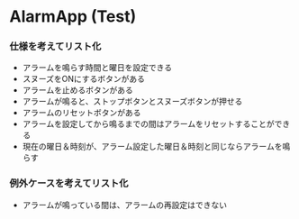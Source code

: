 # AlarmApp (Test)

### **仕様を考えてリスト化**
- アラームを鳴らす時間と曜日を設定できる
- スヌーズをONにするボタンがある
- アラームを止めるボタンがある
- アラームが鳴ると、ストップボタンとスヌーズボタンが押せる
- アラームのリセットボタンがある
- アラームを設定してから鳴るまでの間はアラームをリセットすることができる
- 現在の曜日＆時刻が、アラーム設定した曜日＆時刻と同じならアラームを鳴らす


### **例外ケースを考えてリスト化**
- アラームが鳴っている間は、アラームの再設定はできない
